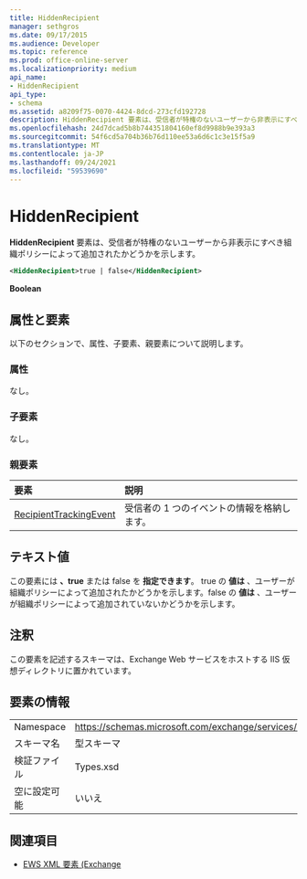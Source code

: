 ```yaml
---
title: HiddenRecipient
manager: sethgros
ms.date: 09/17/2015
ms.audience: Developer
ms.topic: reference
ms.prod: office-online-server
ms.localizationpriority: medium
api_name:
- HiddenRecipient
api_type:
- schema
ms.assetid: a8209f75-0070-4424-8dcd-273cfd192728
description: HiddenRecipient 要素は、受信者が特権のないユーザーから非表示にすべき組織ポリシーによって追加されたかどうかを示します。
ms.openlocfilehash: 24d7dcad5b8b744351804160ef8d9988b9e393a3
ms.sourcegitcommit: 54f6cd5a704b36b76d110ee53a6d6c1c3e15f5a9
ms.translationtype: MT
ms.contentlocale: ja-JP
ms.lasthandoff: 09/24/2021
ms.locfileid: "59539690"
---
```

# <a name="hiddenrecipient"></a>HiddenRecipient

**HiddenRecipient** 要素は、受信者が特権のないユーザーから非表示にすべき組織ポリシーによって追加されたかどうかを示します。 
  
```XML
<HiddenRecipient>true | false</HiddenRecipient>
```

 **Boolean**
## <a name="attributes-and-elements"></a>属性と要素

以下のセクションで、属性、子要素、親要素について説明します。
  
### <a name="attributes"></a>属性

なし。
  
### <a name="child-elements"></a>子要素

なし。
  
### <a name="parent-elements"></a>親要素

|**要素**|**説明**|
|:-----|:-----|
|[RecipientTrackingEvent](recipienttrackingevent.md) <br/> |受信者の 1 つのイベントの情報を格納します。  <br/> |
   
## <a name="text-value"></a>テキスト値

この要素には **、true** または false を **指定できます**。 true の **値は** 、ユーザーが組織ポリシーによって追加されたかどうかを示します。false の **値は** 、ユーザーが組織ポリシーによって追加されていないかどうかを示します。 
  
## <a name="remarks"></a>注釈

この要素を記述するスキーマは、Exchange Web サービスをホストする IIS 仮想ディレクトリに置かれています。
  
## <a name="element-information"></a>要素の情報

|||
|:-----|:-----|
|Namespace  <br/> |https://schemas.microsoft.com/exchange/services/2006/types  <br/> |
|スキーマ名  <br/> |型スキーマ  <br/> |
|検証ファイル  <br/> |Types.xsd  <br/> |
|空に設定可能  <br/> |いいえ  <br/> |
   
## <a name="see-also"></a>関連項目



- [EWS XML 要素 (Exchange](ews-xml-elements-in-exchange.md)

